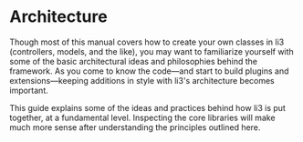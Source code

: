 # Architecture

Though most of this manual covers how to create your own classes in li3 (controllers, models,
and the like), you may want to familiarize yourself with some of the basic architectural ideas
and philosophies behind the framework. As you come to know the code—and start to build plugins
and extensions—keeping additions in style with li3's architecture becomes important.

This guide explains some of the ideas and practices behind how li3 is put together, at a
fundamental level. Inspecting the core libraries will make much more sense after understanding
the principles outlined here.



